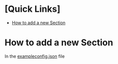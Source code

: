 # [Quick Links]
- [How to add a new Section](#how-to-add-a-new-section)


# How to add a new Section
In the [exampleconfig.json](exampleconfig.json) file
